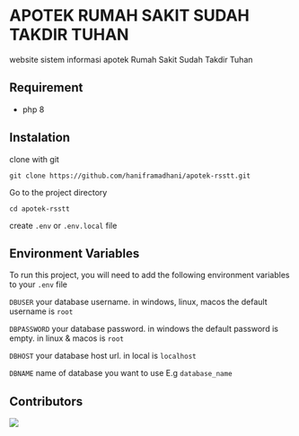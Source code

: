 # APOTEK RUMAH SAKIT SUDAH TAKDIR TUHAN

website sistem informasi apotek Rumah Sakit Sudah Takdir Tuhan

## Requirement

- php 8

## Instalation

clone with git

```
git clone https://github.com/haniframadhani/apotek-rsstt.git
```

Go to the project directory

```
cd apotek-rsstt
```

create `.env` or `.env.local` file

## Environment Variables

To run this project, you will need to add the following environment variables to your `.env` file

`DBUSER` your database username. in windows, linux, macos the default username is `root`

`DBPASSWORD` your database password. in windows the default password is empty. in linux & macos is `root`

`DBHOST` your database host url. in local is `localhost`

`DBNAME` name of database you want to use E.g `database_name`

## Contributors

[![](https://contrib.rocks/image?repo=haniframadhani/apotek-rsstt)](https://github.com/remarkablemark/html-react-parser/graphs/contributors)